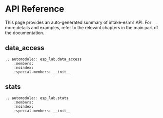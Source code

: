 # API Reference
This page provides an auto-generated summary of intake-esm’s API. For more details and examples, refer to the relevant chapters in the main part of the documentation.

## data_access
```{eval-rst}
.. automodule:: esp_lab.data_access
    :members:
    :noindex:
    :special-members: __init__
```

## stats
```{eval-rst}
.. automodule:: esp_lab.stats
    :members:
    :noindex:
    :special-members: __init__
```
